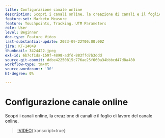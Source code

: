 ```yaml
---
title: Configurazione canale online
description: Scopri i canali online, la creazione di canali e il foglio di lavoro del canale online.
feature-set: Marketo Measure
feature: Touchpoints, Tracking, UTM Parameters
role: User
level: Beginner
doc-type: Feature Video
last-substantial-update: 2023-09-22T00:00:00Z
jira: KT-14049
thumbnail: 3424422.jpeg
exl-id: 6b7cf1da-159f-4898-adfd-883ffd7b3ddd
source-git-commit: ddbe42250815c776ae25f660a34bbbcd47d8a480
workflow-type: tm+mt
source-wordcount: '30'
ht-degree: 0%

---
```


# Configurazione canale online

Scopri i canali online, la creazione di canali e il foglio di lavoro del canale online.

>[!VIDEO](https://video.tv.adobe.com/v/3424422/?learn=on){transcript=true}

